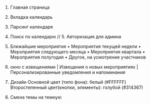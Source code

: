 1. Главная страница
2. Вкладка календарь
3. Парсинг календаря 
4. Поиск по календарю
// 5. Авторизация для админа
6. Ближайшие мероприятия
   • Мероприятия текущей недели
   • Мероприятия следующего месяца
   • Мероприятия квартала
   • Мероприятия полугодия
   • Другое, на усмотрение участников
7. окно с извещениями | Извещения о новых мероприятиях | Персонализированные уведомления и напоминания
8. Дизайн 
      Основной цвет (типо фона): белый (#FFFFFF)
      Второстепенный цвет(кнопки, элементы): голубой (#314367)
      
9. Смена темы на темную